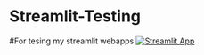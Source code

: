 # Streamlit-Testing

#For tesing my streamlit webapps
[![Streamlit App](https://static.streamlit.io/badges/streamlit_badge_black_white.svg)](https://share.streamlit.io/choudhary-vaibhav/streamlit-testing/main/hello.py)